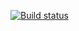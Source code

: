 [![Build status](https://ci.appveyor.com/api/projects/status/4869jv8sg082oo4p?svg=true)](https://ci.appveyor.com/project/Natali8686/api-ci)
